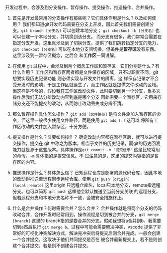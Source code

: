 开发过程中，会涉及到分支操作、暂存操作、提交操作、推送操作、合并操作。

1. 首先是开发最常用的分支操作有那些呢？它们具体作用是什么？以及如何使用？
我们都知道git开发代码需要在分支上开发，因此首先我们需要创建分支。`git branch [分支名]` 可以创建本地分支；
`git checkout -b [分支名]` 也可以创建一个本地分支，并切换到该分支。
而分支有很多，我们常常会需要在指定分支开发，这里就涉及到了切换分支，提供了我们跳转指定分支的能力，
`git checkout [分支名]` 可以在本地分支间切换，但条件是**暂存区**没有东西。这里涉及到一暂存区概念，之后会
和**工作区**一同讲解。

2. 在使用 git 过程中，会涉及到两个概念工作区和暂存区，它们分别是什么？有什么作用？
工作区和暂存区两者都是文件保存的区域，只不过职责不同。git 想要实现历史记录功能 则必须实现与开发文件的隔离，这
样保存记录才不会受开发时的影响，于是工作区就诞生了，而工作区就是提供文件改动的区域。
但这样是不够的，假设我在工作区改动文件，此时要切到另一个分支，当多次操作后我们无法分辨改动内容到底是哪个分支
因此需要一个暂存区，它用来存储分支还不能提交的改动，从而防止改动丢失或分辨不清。

3. 那么暂存操作具体怎么操作？
`git add [文件路径]` 是将文件添加入暂存区的命令，但这里一般很少使用文件路径，而是使用 `git add [.]` 这可以
将所有工作区改动的文件加入暂存区，十分方便。

4. 提交操作是什么？又要如何操作？
确定改动内容都在暂存区后，就可以进行提交操作，提交在 git 中称之为版本，相当于文件的历史记录，而git的历史回溯
能力就是源于这些版本。具体操作是`git commit -m "提交信息"` 这是比较常用的命令，`-m` 具体指的是提交信息。不
过注意的是，这里的提交内容指的是暂存区的内容。

5. 推送操作是什么？具体怎么做？
已知远程仓库是部署的源代码仓库，因此本地的改动得推送至远程同步远程仓库。使用 `git push [origin] [local:remote]`
这里origin 只远程仓库名，local只本地分支，remote指远程分支。也可以简写 `git push` 这样他会默认推送至当前分支关联
的远程分支，但若远程分支和本地分支名称不一致，会被安全措施终止。

6. 什么是合并操作？何时需要合并？怎么合并？
合并操作就是将两个分支的代码改动合并，合作开发时经常用到。操作流程是切到被合并的分支，`git merge [branch]` 这里的
branch指的是要合并的分支。假如我想将a合并到b，我需要切到a然后执行 `git merge b`。过程中可能会需要解决冲突，vscode
提供了非常好的可视化冲突解决方式，解决完冲突后将提交后则合并完成。一般会创建一个合并提交，这取决于他们共同提交是否在
被合并最新提交上，若不是则创建个合并提交，若是则不创建合并提交。
